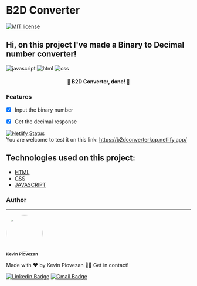 # B2D Converter

[![MIT license](https://img.shields.io/badge/License-MIT-blue.svg)](https://lbesson.mit-license.org/)
## Hi, on this project I've made a Binary to Decimal number converter!
![javascript](https://img.shields.io/badge/JavaScript-323330?style=for-the-badge&logo=javascript&logoColor=F7DF1E)
![html](https://img.shields.io/badge/HTML5-E34F26?style=for-the-badge&logo=html5&logoColor=white)
![css](https://img.shields.io/badge/CSS3-1572B6?style=for-the-badge&logo=css3&logoColor=white)

<h4 align="center"> 
  🏁 B2D Converter, done! 🏁
</h4>

### Features

- [x] Input the binary number
- [x] Get the decimal response






[![Netlify Status](https://api.netlify.com/api/v1/badges/d923fe6e-3ed9-4eda-a17e-192dabdce942/deploy-status)](https://app.netlify.com/sites/b2dconverterkcp/deploys)
<br>
You are welcome to test it on this link:
https://b2dconverterkcp.netlify.app/

## Technologies used on this project:
- [HTML](https://html.com)
- [CSS](https://www.w3.org/Style/CSS/Overview.en.html)
- [JAVASCRIPT](https://www.javascript.com)

### Author
---

<img style="border-radius: 50%;" src="https://user-images.githubusercontent.com/85972685/125216431-89ceca00-e294-11eb-8256-7dd40dcd023e.jpg" width="100px;" alt=""/>

 <br />
 <sub><b>Kevin Piovezan</b></sub></a>


Made with ❤️ by Kevin Piovezan 👋🏽 Get in contact!

[![Linkedin Badge](https://img.shields.io/badge/-Kevin-blue?style=flat-square&logo=Linkedin&logoColor=white&link=https://www.linkedin.com/in/kevin-c-piovezan/)](https://www.linkedin.com/in/kevin-c-piovezan/) 
[![Gmail Badge](https://img.shields.io/badge/-kevinpiovezan@gmail.com-c14438?style=flat-square&logo=Gmail&logoColor=white&link=mailto:kevinpiovezan@gmail.com)](mailto:kevinpiovezan@gmail.com)


